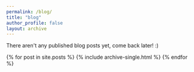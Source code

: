 ```yaml
---
permalink: /blog/
title: "blog"
author_profile: false
layout: archive
---
```

There aren't any published blog posts yet, come back later! :)

{% for post in site.posts %}
  {% include archive-single.html %}
{% endfor %}
